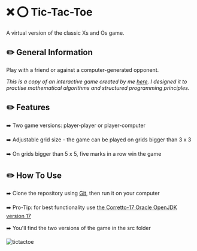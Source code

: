 # :x: :o: Tic-Tac-Toe   

A virtual version of the classic Xs and Os game.

## :pencil2: General Information

Play with a friend or against a computer-generated opponent.  

*This is a copy of an interactive game created by me [here](https://github.com/AgnieszkaAureliaMarczak/Podstawy/tree/master/src/metody/kolkoIkrzyzyk). I designed it to practise mathematical algorithms and structured programming principles.*  


## :pencil2: Features
:arrow_right: Two game versions: player-player or player-computer  

:arrow_right: Adjustable grid size - the game can be played on grids bigger than 3 x 3  

:arrow_right: On grids bigger than 5 x 5, five marks in a row win the game  



## :pencil2: How To Use  

:arrow_right: Clone the repository using [Git](https://git-scm.com/), then run it on your computer  

:arrow_right: Pro-Tip: for best functionality use [the Corretto-17 Oracle OpenJDK version 17](https://www.oracle.com/pl/java/technologies/downloads/#java17)  

:arrow_right: You'll find the two versions of the game in the src folder  



![tictactoe](https://github.com/AgnieszkaAureliaMarczak/Tic_Tac_Toe/assets/139965402/ae25796e-8b41-455a-b45f-50a503b842e1)  









